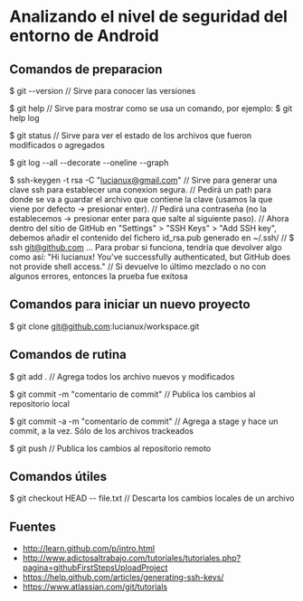 # Analizando el nivel de seguridad del entorno de Android

## Comandos de preparacion

$ git --version // Sirve para conocer las versiones

$ git help // Sirve para mostrar como se usa un comando, por ejemplo: $ git help log

$ git status // Sirve para ver el estado de los archivos que fueron modificados o agregados

$ git log --all --decorate --oneline --graph

$ ssh-keygen -t rsa -C "lucianux@gmail.com"
// Sirve para generar una clave ssh para establecer una conexion segura.
// Pedirá un path para donde se va a guardar el archivo que contiene la clave (usamos la que viene por defecto -> presionar enter).
// Pedirá una contraseña (no la establecemos -> presionar enter para que salte al siguiente paso).
// Ahora dentro del sitio de GitHub en "Settings" > "SSH Keys" > "Add SSH key", debemos añadir el contenido del fichero id_rsa.pub generado en ~/.ssh/
// $ ssh git@github.com  ... Para probar si funciona, tendría que devolver algo como así: "Hi lucianux! You've successfully authenticated, but GitHub does not provide shell access."
// Si devuelve lo último mezclado o no con algunos errores, entonces la prueba fue exitosa

## Comandos para iniciar un nuevo proyecto

$ git clone git@github.com:lucianux/workspace.git

## Comandos de rutina

$ git add . // Agrega todos los archivo nuevos y modificados

$ git commit -m "comentario de commit" // Publica los cambios al repositorio local

$ git commit -a -m "comentario de commit" // Agrega a stage y hace un commit, a la vez. Sólo de los archivos trackeados

$ git push // Publica los cambios al repositorio remoto

## Comandos útiles

$ git checkout HEAD -- file.txt // Descarta los cambios locales de un archivo

## Fuentes

* http://learn.github.com/p/intro.html
* http://www.adictosaltrabajo.com/tutoriales/tutoriales.php?pagina=githubFirstStepsUploadProject
* https://help.github.com/articles/generating-ssh-keys/
* https://www.atlassian.com/git/tutorials
